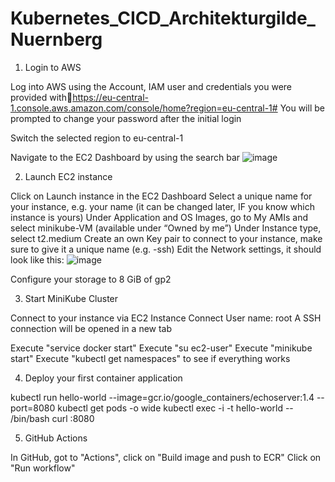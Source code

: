 # Kubernetes_CICD_Architekturgilde_Nuernberg

1. Login to AWS

  Log into AWS using the Account, IAM user and credentials you were provided withhttps://eu-central-1.console.aws.amazon.com/console/home?region=eu-central-1# 
  You will be prompted to change your password after the initial login

  Switch the selected region to eu-central-1

  Navigate to the EC2 Dashboard by using the search bar
  ![image](https://user-images.githubusercontent.com/113344386/192960747-65e941c4-a91d-45bb-995d-f190a4c6d7c9.png)


2. Launch EC2 instance

  Click on Launch instance in the EC2 Dashboard
  Select a unique name for your instance, e.g. your name (it can be changed later, IF you know which instance is yours)
  Under Application and OS Images, go to My AMIs and select minikube-VM (available under “Owned by me”)
  Under Instance type, select t2.medium
  Create an own Key pair to connect to your instance, make sure to give it a unique name (e.g. <yourname>-ssh)
  Edit the Network settings, it should look like this:
  ![image](https://user-images.githubusercontent.com/113344386/192960858-7026e373-6f9f-4337-af12-142cb4df3041.png)

  Configure your storage to 8 GiB of gp2

3. Start MiniKube Cluster
  
  Connect to your instance via EC2 Instance Connect
  User name: root
  A SSH connection will be opened in a new tab
  
  Execute "service docker start"
  Execute "su ec2-user"
  Execute "minikube start"
  Execute "kubectl get namespaces" to see if everything works

4. Deploy your first container application
  
  kubectl run hello-world --image=gcr.io/google_containers/echoserver:1.4 --port=8080
  kubectl get pods -o wide
  kubectl exec -i -t hello-world -- /bin/bash
  curl <pod-ip-address>:8080
  
5. GitHub Actions
  
  In GitHub, got to "Actions", click on "Build image and push to ECR"
  Click on "Run workflow"
  
  
